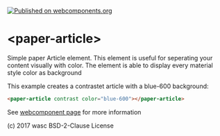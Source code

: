 [![Published on webcomponents.org](https://img.shields.io/badge/webcomponents.org-published-blue.svg)](https://www.webcomponents.org/element/wasc-io/paper-article)

# \<paper-article\>

Simple paper Article element. This element is useful for seperating your content visually with color. The element is able to display every material style color as background

This example creates a contrastet article with a blue-600 background:

<!--
```
<custom-element-demo>
  <template>
    <script src="../webcomponentsjs/webcomponents-lite.js"></script>
    <link rel="import" href="paper-article.html">

  </template>
</custom-element-demo>
```
-->
```html
<paper-article contrast color="blue-600"></paper-article>
```

See [webcomponent page](https://www.webcomponents.org/element/wasc-io/paper-article) for more information

(c) 2017 wasc BSD-2-Clause License


